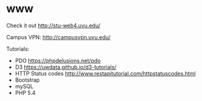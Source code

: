 # www

Check it out http://stu-web4.uvu.edu/

Campus VPN: http://campusvpn.uvu.edu/

Tutorials:
* PDO https://phpdelusions.net/pdo
* D3 https://uwdata.github.io/d3-tutorials/
* HTTP Status codes http://www.restapitutorial.com/httpstatuscodes.html
* Bootstrap
* mySQL
* PHP 5.4
